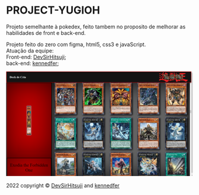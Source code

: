 # PROJECT-YUGIOH

Projeto semelhante à pokedex, feito tambem no proposito de melhorar as habilidades de front e back-end.

Projeto feito do zero com figma, html5, css3 e javaScript.<br>
Atuação da equipe:<br>
Front-end: <a href="https://github.com/DevSirHitsuji">DevSirHitsuji</a>;<br>
back-end: <a href="https://github.com/kennedfer">kennedfer</a>;<br>

<div><img src="assets/capa.png"></div>
<p>2022 copyright &copy; <a href="https://github.com/DevSirHitsuji">DevSirHitsuji</a> and <a href="https://github.com/kennedfer">kennedfer</a></p>
